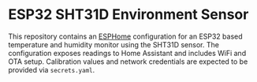 # ESP32 SHT31D Environment Sensor

This repository contains an [ESPHome](https://esphome.io/) configuration for an
ESP32 based temperature and humidity monitor using the SHT31D sensor. The
configuration exposes readings to Home Assistant and includes WiFi and OTA
setup.  Calibration values and network credentials are expected to be provided
via `secrets.yaml`.

